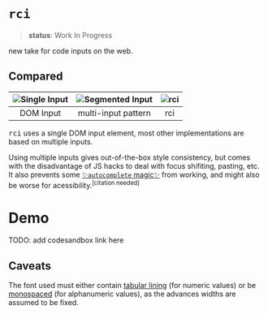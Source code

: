 # `rci`

> **status**: Work In Progress

new take for code inputs on the web.

## Compared

|![Single Input](https://user-images.githubusercontent.com/8649362/136673697-c51a167f-444e-40cc-b5f6-eafae575e803.png)|![Segmented Input](https://user-images.githubusercontent.com/8649362/136673699-b39fbd58-b5eb-424f-a0b0-3ff8113200b0.png)|![rci](https://user-images.githubusercontent.com/8649362/136673700-bd227d9c-9919-49d6-ae92-bbbef7882365.png)|
|:---:|:---:|:---:|
|DOM Input|multi-input pattern|rci|

<kbd>rci</kbd> uses a single DOM input element, most other implementations are based on multiple inputs.

Using multiple inputs gives out-of-the-box style consistency, but comes with the disadvantage of JS hacks to deal with focus shifiting, pasting, etc. It also prevents some [:sparkles:`autocomplete` magic:sparkles:](https://developer.mozilla.org/en-US/docs/Web/HTML/Attributes/autocomplete#:~:text=one-time-code) from working, and might also be worse for acessibility.<sup>[citation needed]</sup>

# Demo

TODO: add codesandbox link here


## Caveats
The font used must either contain [tabular lining](https://www.fonts.com/content/learning/fontology/level-3/numbers/proportional-vs-tabular-figures) (for numeric values) or be [monospaced](https://en.wikipedia.org/wiki/Monospaced_font) (for alphanumeric values), as the advances widths are assumed to be fixed.
